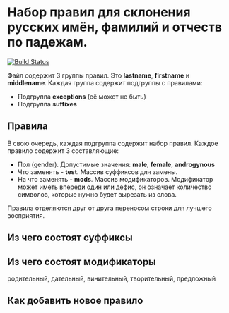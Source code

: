  Набор правил для склонения русских имён, фамилий и отчеств по падежам.
=======================================================================

[![Build Status](https://travis-ci.org/petrovich/petrovich-rules.svg?branch=v1)](https://travis-ci.org/petrovich/petrovich-rules)

Файл содержит 3 группы правил. Это __lastname__, __firstname__ и __middlename__. Каждая группа
содержит подгруппы с правилами:

* Подгруппа __exceptions__ (её может не быть)
* Подгруппа __suffixes__

Правила
-------
В свою очередь, каждая подгруппа содержит набор правил. Каждое правило содержит 3 составляющие:

* Пол (gender). Допустимые значения: __male__, __female__, __androgynous__
* Что заменять - __test__. Массив суффиксов для замены.
* На что заменять - __mods__. Массив модификаторов. Модификатор может иметь впереди один или
	дефис, он означает количество символов, которые нужно будет вырезать из слова.

Правила отделяются друг от друга переносом строки для лучшего восприятия.

Из чего состоят суффиксы
------------------------

 Из чего состоят модификаторы
-----------------------------
родительный, дательный, винительный, творительный, предложный

Как добавить новое правило
--------------------------
